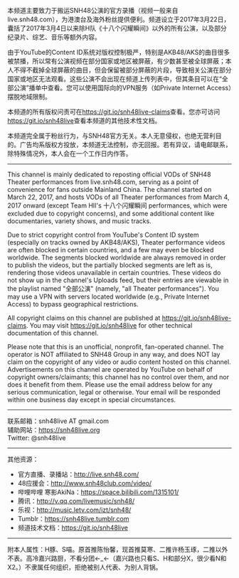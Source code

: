 本频道主要致力于搬运SNH48公演的官方录播（视频一般来自live.snh48.com），为港澳台及海外粉丝提供便利。频道设立于2017年3月22日，囊括了2017年3月4日以来除H队《十八个闪耀瞬间》以外的所有公演，以及部分纪录片、综艺、音乐等额外内容。

由于YouTube的Content ID系统对版权控制极严，特别是AKB48/AKS的曲目很多被禁播，所以常有公演视频在部分国家或地区被屏蔽，有少数甚至被全球屏蔽；本人不得不截掉全球屏蔽的曲目，但会保留被部分屏蔽的片段，导致相关公演在部分国家或地区无法观看。这些公演不会出现在频道上传列表中，但其条目可以在“全部公演”播单中查看。您可以使用国际向的VPN服务（如Private Internet Access）摆脱地域限制。

本频道的所有版权问责可在<https://git.io/snh48live-claims>查看。您亦可访问<https://git.io/snh48live>查看本频道的其他技术性文档。

本频道完全属于粉丝行为，与SNH48官方无关。本人无意侵权，也绝无营利目的。广告均系版权方投放，本频道无法控制，亦无回报。若有异议，请电邮联系，除特殊情况外，本人会在一个工作日内作答。

---

This channel is mainly dedicated to reposting official VODs of SNH48 Theater performances from live.snh48.com, serving as a point of convenience for fans outside Mainland China. The channel started on March 22, 2017, and hosts VODs of all Theater performances from March 4, 2017 onward (except Team HⅡ's 十八个闪耀瞬间 performances, which were excluded due to copyright concerns), and some additional content like documentaries, variety shows, and music tracks.

Due to strict copyright control from YouTube's Content ID system (especially on tracks owned by AKB48/AKS), Theater performance videos are often blocked in certain countries, and a few may even be blocked worldwide. The segments blocked worldwide are always removed in order to publish the videos, but the partially blocked segments are left as is, rendering those videos unavailable in  certain countries. These videos do not show up in the channel's Uploads feed, but their entries are viewable in the playlist named "全部公演" (namely, "all Theater performances"). You may use a VPN with servers located worldwide (e.g., Private Internet Access) to bypass geographical restrictions.

All copyright claims on this channel are published at <https://git.io/snh48live-claims>. You may visit <https://git.io/snh48live> for other technical documentation of this channel.

Please note that this is an unofficial, nonprofit, fan-operated channel. The operator is NOT affiliated to SNH48 Group in any way, and does NOT lay claim on the copyright of any video or audio content hosted on this channel. Advertisements on this channel are operated by YouTube on behalf of copyright owners/claimants; this channel has no control over them, and nor does it benefit from them. Please use the email address below for any serious communication, legal or otherwise. Your email will be responded within one business day except in special circumstances.

---

联系邮箱：snh48live AT gmail.com  
辅助网站：https://snh48live.org  
Twitter: @snh48live

---

其他资源：

- 官方直播、录播站：http://live.snh48.com/
- 48应援会：http://www.snh48club.com/video/
- 哔哩哔哩 寒影AkiNa：https://space.bilibili.com/1315101/
- 腾讯：http://v.qq.com/livemusic/snh48/
- 乐视：http://music.letv.com/izt/snh48/
- Tumblr：https://snh48live.tumblr.com
- 频道技术文档：https://git.io/snh48live

---

附本人属性：H豚、S喵。原首推陈怡馨，现首推莫寒、二推许杨玉琢，二推以外不表。高冷嘉兴路厨，不看分团←_←（嘉兴路也只看S、H和部分X，很少看N和X2。）不隶属任何组织，拒绝被别人代表、为别人背锅。
